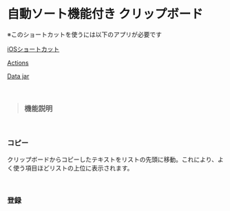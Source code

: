 <h1>自動ソート機能付き クリップボード</h1>

※このショートカットを使うには以下のアプリが必要です
<br>

 [iOSショートカット](https://apps.apple.com/jp/app/ショートカット/id1462947752)
 
[Actions](https://apps.apple.com/jp/app/actions/id1586435171)

[Data jar](https://apps.apple.com/jp/app/data-jar/id1453273600)

<br>

>### 機能説明

<br>

### コピー
クリップボードからコピーしたテキストをリストの先頭に移動。これにより、よく使う項目ほどリストの上位に表示されます。

<br>

### 登録

